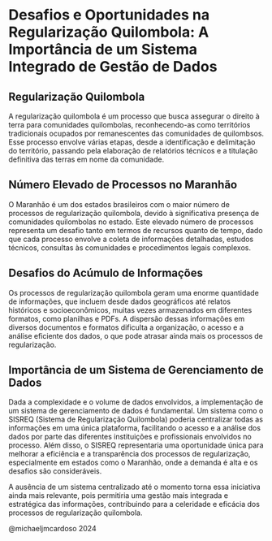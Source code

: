 # Desafios e Oportunidades na Regularização Quilombola: A Importância de um Sistema Integrado de Gestão de Dados

## Regularização Quilombola
A regularização quilombola é um processo que busca assegurar o direito à terra para comunidades quilombolas, reconhecendo-as como territórios tradicionais ocupados por remanescentes das comunidades de quilombsos. Esse processo envolve várias etapas, desde a identificação e delimitação do território, passando pela elaboração de relatórios técnicos e a titulação definitiva das terras em nome da comunidade.

## Número Elevado de Processos no Maranhão
O Maranhão é um dos estados brasileiros com o maior número de processos de regularização quilombola, devido à significativa presença de comunidades quilombolas no estado. Este elevado número de processos representa um desafio tanto em termos de recursos quanto de tempo, dado que cada processo envolve a coleta de informações detalhadas, estudos técnicos, consultas às comunidades e procedimentos legais complexos.

## Desafios do Acúmulo de Informações
Os processos de regularização quilombola geram uma enorme quantidade de informações, que incluem desde dados geográficos até relatos históricos e socioeconômicos, muitas vezes armazenados em diferentes formatos, como planilhas e PDFs. A dispersão dessas informações em diversos documentos e formatos dificulta a organização, o acesso e a análise eficiente dos dados, o que pode atrasar ainda mais os processos de regularização.

## Importância de um Sistema de Gerenciamento de Dados
Dada a complexidade e o volume de dados envolvidos, a implementação de um sistema de gerenciamento de dados é fundamental. Um sistema como o SISREQ (Sistema de Regularização Quilombola) poderia centralizar todas as informações em uma única plataforma, facilitando o acesso e a análise dos dados por parte das diferentes instituições e profissionais envolvidos no processo. Além disso, o SISREQ representaria uma oportunidade única para melhorar a eficiência e a transparência dos processos de regularização, especialmente em estados como o Maranhão, onde a demanda é alta e os desafios são consideráveis.

A ausência de um sistema centralizado até o momento torna essa iniciativa ainda mais relevante, pois permitiria uma gestão mais integrada e estratégica das informações, contribuindo para a celeridade e eficácia dos processos de regularização quilombola.

@michaeljmcardoso 2024